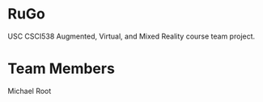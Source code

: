 # RuGo
USC CSCI538 Augmented, Virtual, and Mixed Reality course team project.

# Team Members
Michael Root
